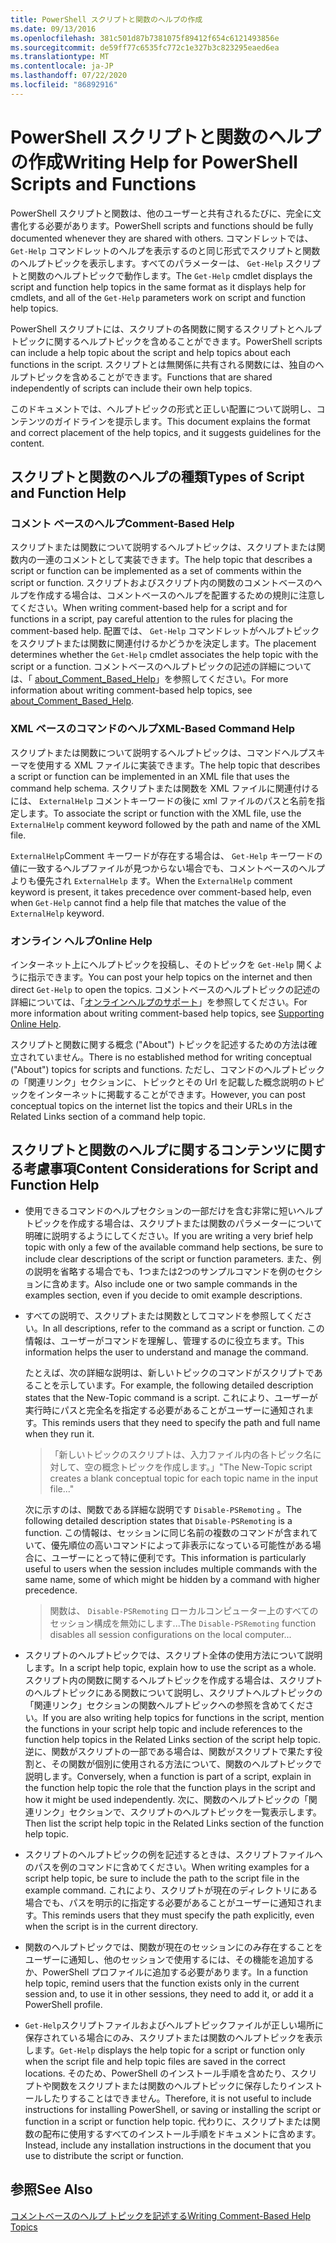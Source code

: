 ```yaml
---
title: PowerShell スクリプトと関数のヘルプの作成
ms.date: 09/13/2016
ms.openlocfilehash: 381c501d87b7381075f89412f654c6121493856e
ms.sourcegitcommit: de59ff77c6535fc772c1e327b3c823295eaed6ea
ms.translationtype: MT
ms.contentlocale: ja-JP
ms.lasthandoff: 07/22/2020
ms.locfileid: "86892916"
---
```

# <a name="writing-help-for-powershell-scripts-and-functions"></a><span data-ttu-id="2e052-102">PowerShell スクリプトと関数のヘルプの作成</span><span class="sxs-lookup"><span data-stu-id="2e052-102">Writing Help for PowerShell Scripts and Functions</span></span>

<span data-ttu-id="2e052-103">PowerShell スクリプトと関数は、他のユーザーと共有されるたびに、完全に文書化する必要があります。</span><span class="sxs-lookup"><span data-stu-id="2e052-103">PowerShell scripts and functions should be fully documented whenever they are shared with others.</span></span>
<span data-ttu-id="2e052-104">コマンドレットでは、 `Get-Help` コマンドレットのヘルプを表示するのと同じ形式でスクリプトと関数のヘルプトピックを表示します。すべてのパラメーターは、 `Get-Help` スクリプトと関数のヘルプトピックで動作します。</span><span class="sxs-lookup"><span data-stu-id="2e052-104">The `Get-Help` cmdlet displays the script and function help topics in the same format as it displays help for cmdlets, and all of the `Get-Help` parameters work on script and function help topics.</span></span>

<span data-ttu-id="2e052-105">PowerShell スクリプトには、スクリプトの各関数に関するスクリプトとヘルプトピックに関するヘルプトピックを含めることができます。</span><span class="sxs-lookup"><span data-stu-id="2e052-105">PowerShell scripts can include a help topic about the script and help topics about each functions in the script.</span></span> <span data-ttu-id="2e052-106">スクリプトとは無関係に共有される関数には、独自のヘルプトピックを含めることができます。</span><span class="sxs-lookup"><span data-stu-id="2e052-106">Functions that are shared independently of scripts can include their own help topics.</span></span>

<span data-ttu-id="2e052-107">このドキュメントでは、ヘルプトピックの形式と正しい配置について説明し、コンテンツのガイドラインを提示します。</span><span class="sxs-lookup"><span data-stu-id="2e052-107">This document explains the format and correct placement of the help topics, and it suggests guidelines for the content.</span></span>

## <a name="types-of-script-and-function-help"></a><span data-ttu-id="2e052-108">スクリプトと関数のヘルプの種類</span><span class="sxs-lookup"><span data-stu-id="2e052-108">Types of Script and Function Help</span></span>

### <a name="comment-based-help"></a><span data-ttu-id="2e052-109">コメント ベースのヘルプ</span><span class="sxs-lookup"><span data-stu-id="2e052-109">Comment-Based Help</span></span>

<span data-ttu-id="2e052-110">スクリプトまたは関数について説明するヘルプトピックは、スクリプトまたは関数内の一連のコメントとして実装できます。</span><span class="sxs-lookup"><span data-stu-id="2e052-110">The help topic that describes a script or function can be implemented as a set of comments within the script or function.</span></span> <span data-ttu-id="2e052-111">スクリプトおよびスクリプト内の関数のコメントベースのヘルプを作成する場合は、コメントベースのヘルプを配置するための規則に注意してください。</span><span class="sxs-lookup"><span data-stu-id="2e052-111">When writing comment-based help for a script and for functions in a script, pay careful attention to the rules for placing the comment-based help.</span></span> <span data-ttu-id="2e052-112">配置では、 `Get-Help` コマンドレットがヘルプトピックをスクリプトまたは関数に関連付けるかどうかを決定します。</span><span class="sxs-lookup"><span data-stu-id="2e052-112">The placement determines whether the `Get-Help` cmdlet associates the help topic with the script or a function.</span></span> <span data-ttu-id="2e052-113">コメントベースのヘルプトピックの記述の詳細については、「 [about_Comment_Based_Help](/powershell/module/microsoft.powershell.core/about/about_comment_based_help)」を参照してください。</span><span class="sxs-lookup"><span data-stu-id="2e052-113">For more information about writing comment-based help topics, see [about_Comment_Based_Help](/powershell/module/microsoft.powershell.core/about/about_comment_based_help).</span></span>

### <a name="xml-based-command-help"></a><span data-ttu-id="2e052-114">XML ベースのコマンドのヘルプ</span><span class="sxs-lookup"><span data-stu-id="2e052-114">XML-Based Command Help</span></span>

<span data-ttu-id="2e052-115">スクリプトまたは関数について説明するヘルプトピックは、コマンドヘルプスキーマを使用する XML ファイルに実装できます。</span><span class="sxs-lookup"><span data-stu-id="2e052-115">The help topic that describes a script or function can be implemented in an XML file that uses the command help schema.</span></span> <span data-ttu-id="2e052-116">スクリプトまたは関数を XML ファイルに関連付けるには、 `ExternalHelp` コメントキーワードの後に xml ファイルのパスと名前を指定します。</span><span class="sxs-lookup"><span data-stu-id="2e052-116">To associate the script or function with the XML file, use the `ExternalHelp` comment keyword followed by the path and name of the XML file.</span></span>

<span data-ttu-id="2e052-117">`ExternalHelp`Comment キーワードが存在する場合は、 `Get-Help` キーワードの値に一致するヘルプファイルが見つからない場合でも、コメントベースのヘルプよりも優先され `ExternalHelp` ます。</span><span class="sxs-lookup"><span data-stu-id="2e052-117">When the `ExternalHelp` comment keyword is present, it takes precedence over comment-based help, even when `Get-Help` cannot find a help file that matches the value of the `ExternalHelp` keyword.</span></span>

### <a name="online-help"></a><span data-ttu-id="2e052-118">オンライン ヘルプ</span><span class="sxs-lookup"><span data-stu-id="2e052-118">Online Help</span></span>

<span data-ttu-id="2e052-119">インターネット上にヘルプトピックを投稿し、そのトピックを `Get-Help` 開くように指示できます。</span><span class="sxs-lookup"><span data-stu-id="2e052-119">You can post your help topics on the internet and then direct `Get-Help` to open the topics.</span></span> <span data-ttu-id="2e052-120">コメントベースのヘルプトピックの記述の詳細については、「[オンラインヘルプのサポート](../module/supporting-online-help.md)」を参照してください。</span><span class="sxs-lookup"><span data-stu-id="2e052-120">For more information about writing comment-based help topics, see [Supporting Online Help](../module/supporting-online-help.md).</span></span>

<span data-ttu-id="2e052-121">スクリプトと関数に関する概念 ("About") トピックを記述するための方法は確立されていません。</span><span class="sxs-lookup"><span data-stu-id="2e052-121">There is no established method for writing conceptual ("About") topics for scripts and functions.</span></span>
<span data-ttu-id="2e052-122">ただし、コマンドのヘルプトピックの「関連リンク」セクションに、トピックとその Url を記載した概念説明のトピックをインターネットに掲載することができます。</span><span class="sxs-lookup"><span data-stu-id="2e052-122">However, you can post conceptual topics on the internet list the topics and their URLs in the Related Links section of a command help topic.</span></span>

## <a name="content-considerations-for-script-and-function-help"></a><span data-ttu-id="2e052-123">スクリプトと関数のヘルプに関するコンテンツに関する考慮事項</span><span class="sxs-lookup"><span data-stu-id="2e052-123">Content Considerations for Script and Function Help</span></span>

- <span data-ttu-id="2e052-124">使用できるコマンドのヘルプセクションの一部だけを含む非常に短いヘルプトピックを作成する場合は、スクリプトまたは関数のパラメーターについて明確に説明するようにしてください。</span><span class="sxs-lookup"><span data-stu-id="2e052-124">If you are writing a very brief help topic with only a few of the available command help sections, be sure to include clear descriptions of the script or function parameters.</span></span> <span data-ttu-id="2e052-125">また、例の説明を省略する場合でも、1つまたは2つのサンプルコマンドを例のセクションに含めます。</span><span class="sxs-lookup"><span data-stu-id="2e052-125">Also include one or two sample commands in the examples section, even if you decide to omit example descriptions.</span></span>

- <span data-ttu-id="2e052-126">すべての説明で、スクリプトまたは関数としてコマンドを参照してください。</span><span class="sxs-lookup"><span data-stu-id="2e052-126">In all descriptions, refer to the command as a script or function.</span></span> <span data-ttu-id="2e052-127">この情報は、ユーザーがコマンドを理解し、管理するのに役立ちます。</span><span class="sxs-lookup"><span data-stu-id="2e052-127">This information helps the user to understand and manage the command.</span></span>

  <span data-ttu-id="2e052-128">たとえば、次の詳細な説明は、新しいトピックのコマンドがスクリプトであることを示しています。</span><span class="sxs-lookup"><span data-stu-id="2e052-128">For example, the following detailed description states that the New-Topic command is a script.</span></span>
  <span data-ttu-id="2e052-129">これにより、ユーザーが実行時にパスと完全名を指定する必要があることがユーザーに通知されます。</span><span class="sxs-lookup"><span data-stu-id="2e052-129">This reminds users that they need to specify the path and full name when they run it.</span></span>

  > <span data-ttu-id="2e052-130">「新しいトピックのスクリプトは、入力ファイル内の各トピック名に対して、空の概念トピックを作成します。」</span><span class="sxs-lookup"><span data-stu-id="2e052-130">"The New-Topic script creates a blank conceptual topic for each topic name in the input file..."</span></span>

  <span data-ttu-id="2e052-131">次に示すのは、関数である詳細な説明です `Disable-PSRemoting` 。</span><span class="sxs-lookup"><span data-stu-id="2e052-131">The following detailed description states that `Disable-PSRemoting` is a function.</span></span> <span data-ttu-id="2e052-132">この情報は、セッションに同じ名前の複数のコマンドが含まれていて、優先順位の高いコマンドによって非表示になっている可能性がある場合に、ユーザーにとって特に便利です。</span><span class="sxs-lookup"><span data-stu-id="2e052-132">This information is particularly useful to users when the session includes multiple commands with the same name, some of which might be hidden by a command with higher precedence.</span></span>

  > <span data-ttu-id="2e052-133">関数は、 `Disable-PSRemoting` ローカルコンピューター上のすべてのセッション構成を無効にします...</span><span class="sxs-lookup"><span data-stu-id="2e052-133">The `Disable-PSRemoting` function disables all session configurations on the local computer...</span></span>

- <span data-ttu-id="2e052-134">スクリプトのヘルプトピックでは、スクリプト全体の使用方法について説明します。</span><span class="sxs-lookup"><span data-stu-id="2e052-134">In a script help topic, explain how to use the script as a whole.</span></span> <span data-ttu-id="2e052-135">スクリプト内の関数に関するヘルプトピックを作成する場合は、スクリプトのヘルプトピックにある関数について説明し、スクリプトヘルプトピックの「関連リンク」セクションの関数ヘルプトピックへの参照を含めてください。</span><span class="sxs-lookup"><span data-stu-id="2e052-135">If you are also writing help topics for functions in the script, mention the functions in your script help topic and include references to the function help topics in the Related Links section of the script help topic.</span></span>
  <span data-ttu-id="2e052-136">逆に、関数がスクリプトの一部である場合は、関数がスクリプトで果たす役割と、その関数が個別に使用される方法について、関数のヘルプトピックで説明します。</span><span class="sxs-lookup"><span data-stu-id="2e052-136">Conversely, when a function is part of a script, explain in the function help topic the role that the function plays in the script and how it might be used independently.</span></span> <span data-ttu-id="2e052-137">次に、関数のヘルプトピックの「関連リンク」セクションで、スクリプトのヘルプトピックを一覧表示します。</span><span class="sxs-lookup"><span data-stu-id="2e052-137">Then list the script help topic in the Related Links section of the function help topic.</span></span>

- <span data-ttu-id="2e052-138">スクリプトのヘルプトピックの例を記述するときは、スクリプトファイルへのパスを例のコマンドに含めてください。</span><span class="sxs-lookup"><span data-stu-id="2e052-138">When writing examples for a script help topic, be sure to include the path to the script file in the example command.</span></span> <span data-ttu-id="2e052-139">これにより、スクリプトが現在のディレクトリにある場合でも、パスを明示的に指定する必要があることがユーザーに通知されます。</span><span class="sxs-lookup"><span data-stu-id="2e052-139">This reminds users that they must specify the path explicitly, even when the script is in the current directory.</span></span>

- <span data-ttu-id="2e052-140">関数のヘルプトピックでは、関数が現在のセッションにのみ存在することをユーザーに通知し、他のセッションで使用するには、その機能を追加するか、PowerShell プロファイルに追加する必要があります。</span><span class="sxs-lookup"><span data-stu-id="2e052-140">In a function help topic, remind users that the function exists only in the current session and, to use it in other sessions, they need to add it, or add it a PowerShell profile.</span></span>

- <span data-ttu-id="2e052-141">`Get-Help`スクリプトファイルおよびヘルプトピックファイルが正しい場所に保存されている場合にのみ、スクリプトまたは関数のヘルプトピックを表示します。</span><span class="sxs-lookup"><span data-stu-id="2e052-141">`Get-Help` displays the help topic for a script or function only when the script file and help topic files are saved in the correct locations.</span></span> <span data-ttu-id="2e052-142">そのため、PowerShell のインストール手順を含めたり、スクリプトや関数をスクリプトまたは関数のヘルプトピックに保存したりインストールしたりすることはできません。</span><span class="sxs-lookup"><span data-stu-id="2e052-142">Therefore, it is not useful to include instructions for installing PowerShell, or saving or installing the script or function in a script or function help topic.</span></span> <span data-ttu-id="2e052-143">代わりに、スクリプトまたは関数の配布に使用するすべてのインストール手順をドキュメントに含めます。</span><span class="sxs-lookup"><span data-stu-id="2e052-143">Instead, include any installation instructions in the document that you use to distribute the script or function.</span></span>

## <a name="see-also"></a><span data-ttu-id="2e052-144">参照</span><span class="sxs-lookup"><span data-stu-id="2e052-144">See Also</span></span>

[<span data-ttu-id="2e052-145">コメントベースのヘルプ トピックを記述する</span><span class="sxs-lookup"><span data-stu-id="2e052-145">Writing Comment-Based Help Topics</span></span>](./writing-comment-based-help-topics.md)
